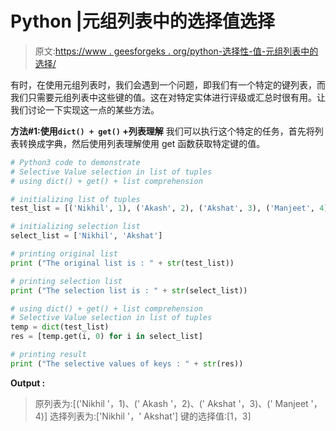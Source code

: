 # Python |元组列表中的选择值选择

> 原文:[https://www . geesforgeks . org/python-选择性-值-元组列表中的选择/](https://www.geeksforgeeks.org/python-selective-value-selection-in-list-of-tuples/)

有时，在使用元组列表时，我们会遇到一个问题，即我们有一个特定的键列表，而我们只需要元组列表中这些键的值。这在对特定实体进行评级或汇总时很有用。让我们讨论一下实现这一点的某些方法。

**方法#1:使用`dict() + get()` +列表理解**
我们可以执行这个特定的任务，首先将列表转换成字典，然后使用列表理解使用 get 函数获取特定键的值。

```py
# Python3 code to demonstrate  
# Selective Value selection in list of tuples
# using dict() + get() + list comprehension

# initializing list of tuples 
test_list = [('Nikhil', 1), ('Akash', 2), ('Akshat', 3), ('Manjeet', 4)]

# initializing selection list 
select_list = ['Nikhil', 'Akshat']

# printing original list 
print ("The original list is : " + str(test_list))

# printing selection list 
print ("The selection list is : " + str(select_list))

# using dict() + get() + list comprehension
# Selective Value selection in list of tuples
temp = dict(test_list)
res = [temp.get(i, 0) for i in select_list]

# printing result
print ("The selective values of keys : " + str(res))
```

**Output :**

> 原列表为:[('Nikhil '，1)、(' Akash '，2)、(' Akshat '，3)、(' Manjeet '，4)]
> 选择列表为:['Nikhil '，' Akshat']
> 键的选择值:[1，3]